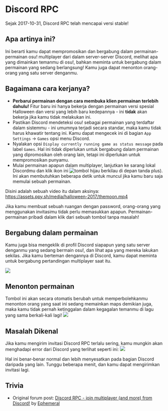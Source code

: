 # Discord RPC

Sejak 2017-10-31, Discord RPC telah mencapai versi stable!

## Apa artinya ini?

Ini berarti kamu dapat mempromosikan dan bergabung dalam permainan-permainan osu! multiplayer dari dalam server-server Discord, melihat apa yang dimainkan temanmu di osu!, bahkan meminta untuk bergabung dalam permainan yang sedang berlangsung! Kamu juga dapat menonton orang-orang yang satu server denganmu.

## Bagaimana cara kerjanya?

-   **Perbarui permainan dengan cara membuka klien permainan terlebih dahulu!** Fitur baru ini hanya bekerja dengan permainan versi spesial Halloween dan versi yang lebih baru kedepannya - ini **tidak** akan bekerja jika kamu tidak melakukan ini.
-   Pastikan Discord mendeteksi osu! sebagai permainan yang terdaftar dalam sistemmu - ini umumnya terjadi secara standar, maka kamu tidak harus khawatir tentang ini. Kamu dapat mengecek ini di bagian `App Settings` -> `Games` opsi menu Discord.
-   Nyalakan opsi `Display currently running game as status message` pada label `Games`. Hal ini tidak diperlukan untuk bergabung dalam permainan yang dipromosikan oleh orang lain, tetapi ini diperlukan untuk mempromosikan punyamu.
-   Mulai permainan apapun dalam multiplayer, lanjutkan ke sarang lokal Discordmu dan klik ikon ini ![tombol hijau berkilau di depan tanda plus](img/shiny-green-button.jpg)). Ini akan membutuhkan beberapa detik untuk muncul jika kamu baru saja memulai sebuah permainan.

Disini adalah sebuah video itu dalam aksinya: <https://assets.ppy.sh/media/halloween-2017/themoon.mp4>

Jika kamu membuat sebuah ruangan dengan password, orang-orang yang menggunakan invitasimu tidak perlu memasukkan apapun. Permainan-permainan pribadi dalam klik dari sebuah tombol tanpa masalah!

## Bergabung dalam permainan

Kamu juga bisa mengeklik di profil Discord siapapun yang satu server denganmu yang sedang bermain osu!, dan lihat apa yang mereka lakukan sekilas. Jika kamu berteman dengannya di Discord, kamu dapat meminta untuk bergabung pertandingan multiplayer saat itu.

![](img/join.jpg)

## Menonton permainan

Tombol ini akan secara otomatis berubah untuk memperbolehkanmu menonton orang yang saat ini sedang memainkan maps demikian juga, maka kamu tidak pernah ketinggalan dalam kegagalan temanmu di lagu yang sama berkali-kali lagi!
![](img/spectate.jpg)

## Masalah Dikenal

Jika kamu mengirim invitasi Discord RPC terlalu sering, kamu mungkin akan menghadapi error dari Discord yang terlihat seperti ini: 
![](img/slow-down.jpg)

Hal ini benar-benar normal dan lebih menyesatkan pada bagian Discord daripada yang lain. Tunggu beberapa menit, dan kamu dapat mengirimkan invitasi lagi.

## Trivia

-   Original forum post: [Discord RPC - join multiplayer (and more) from Discord!](/community/forums/topics/659856) by [Ephemeral](/users/102335)